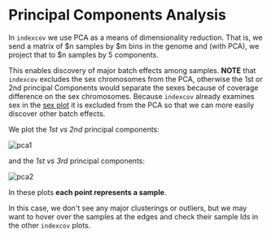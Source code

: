 Principal Components Analysis
=============================

In `indexcov` we use PCA as a means of dimensionality reduction. That is, we send a matrix of $n samples by $m bins in
the genome and (with PCA), we project that to $n samples by 5 components.

This enables discovery of major batch effects among samples.
**NOTE** that `indexcov` excludes the sex chromosomes from the PCA, otherwise the 1st or 2nd principal Components
would separate the sexes because of coverage difference on the sex chromosomes. Because `indexcov` already examines
sex in the [sex plot](https://github.com/brentp/goleft/blob/master/docs/indexcov/help-sex.md) it is excluded from the
PCA so that we can more easily discover other batch effects.

We plot the *1st vs 2nd* principal components:

![pca1](https://cloud.githubusercontent.com/assets/1739/22120760/54e89e38-de3e-11e6-8bc0-c0ee22f23f99.png "pca1")


and the *1st vs 3rd* principal components:

![pca2](https://cloud.githubusercontent.com/assets/1739/22120759/54d8aa5a-de3e-11e6-8b46-f0e6c1d94080.png "pca2")


In these plots **each point represents a sample**.

In this case, we don't see any major clusterings or outliers, but we may want to hover over the samples at the
edges and check their sample Ids in the other `indexcov` plots.
